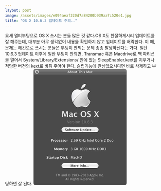 ```yaml
---
layout: post
image: /assets/images/e094aeaf320d7a84200b939aa7c520e1.jpg
title: "OS X 10.6.3 업데이트 주의.."
---
```


요새 멀티부팅으로 OS X 쓰시는 분들 많은 것 같다.OS X도 친절하게시리 업데이트를 잘 해주는데, 대부분 아무 생각없이 내용을 확인하지 않고 업데이트를 허락한다. 이 때, 문제는 해킨으로 쓰시는 분들은 부팅이 안되는 문제 종종 발생하신다는 거다.
일단 10.6.3 업데이트 이후에 일반 부팅이 안되면, 
Transmac 혹은 Macdrive로 맥 파티션을 열어서 System/Library/Extensions/ 안에 있는 SleepEnabler.kext를 지우거나 적당한 버전의 kext로 바꿔 주어야 한다. 슬립기능에 관심없으시다면 바로 삭제하고 부팅하면 잘 된다.
![image](/assets/images/e094aeaf320d7a84200b939aa7c520e1.jpg)


